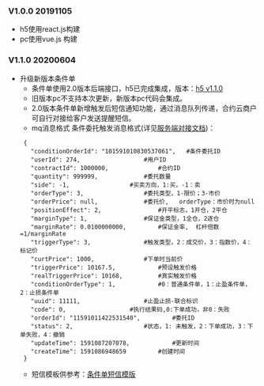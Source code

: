 ### V1.0.0 20191105
* h5使用react.js构建
* pc使用vue.js 构建

### V1.1.0 20200604
* 升级新版本条件单
    * 条件单使用2.0版本后端接口，h5已完成集成，版本：[h5 v1.1.0](https://github.com/ccfox-com/cloud/releases)
    * 旧版本pc不支持本次更新，新版本pc代码会集成。
    * 2.0版本条件单新增触发后短信通知功能，通过消息队列传递，合约云商户可自行对接给客户发送提醒短信。
    * mq消息格式
       条件委托触发消息格式(详见[服务端对接文档](doc/api.md))：
     ```
      {
	    "conditionOrderId": "101591010830537061",	#条件委托ID
	    "userId": 274,					#用户ID
	    "contractId": 1000000,				#合约ID
	    "quantity": 999999,				#委托数量
	    "side": -1,					#买卖方向，1:买，-1：卖
	    "orderType": 3,					#委托类型，1-限价；3-市价
	    "orderPrice": null,				#委托价,	orderType：市价时为null		
	    "positionEffect": 2,				#开平标志，1开仓，2平仓
	    "marginType": 1,				#保证金类型，1全仓，2逐仓
	    "marginRate": 0.0100000000,			#保证金率,	杠杆倍数=1/marginRate
	    "triggerType": 3,				#触发类型，2：成交价，3：指数价，4：标记价
	    "curtPrice": 1000,				#下单时当前价
	    "triggerPrice": 10167.5,			#预设触发价格
	    "realTriggerPrice": 10168,			#真实触发价格
	    "conditionOrderType": 1,			#0：普通条件单，1：止盈条件单，2：止损条件单
	    "uuid": 11111,					#止盈止损-联合标识
	    "code": 0,					#执行结果码,0:下单成功，非0：失败
	    "orderId": "11591011422531540",			#委托ID
	    "status": 2,					#状态，1: 未触发，2：下单成功，3：下单失败，4：撤销
	    "updateTime": 1591087207078,			#更新时间
	    "createTime": 1591086948659			#创建时间
      }
     ```
    * 短信模板供参考：[条件单短信模版](条件单短信模板.xlsx)